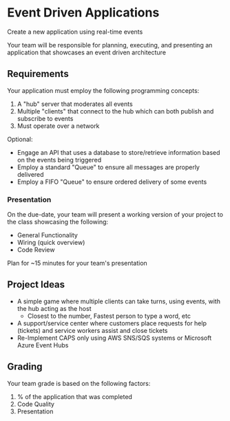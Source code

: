 # Event Driven Applications

Create a new application using real-time events

Your team will be responsible for planning, executing, and presenting an application that showcases an event driven architecture

## Requirements

Your application must employ the following programming concepts:

1. A "hub" server that moderates all events
1. Multiple "clients" that connect to the hub which can both publish and subscribe to events
1. Must operate over a network

Optional:

- Engage an API that uses a database to store/retrieve information based on the events being triggered
- Employ a standard "Queue" to ensure all messages are properly delivered
- Employ a FIFO "Queue" to ensure ordered delivery of some events

### Presentation

On the due-date, your team will present a working version of your project to the class showcasing the following:

- General Functionality
- Wiring (quick overview)
- Code Review

Plan for ~15 minutes for your team's presentation

## Project Ideas

- A simple game where multiple clients can take turns, using events, with the hub acting as the host
  - Closest to the number, Fastest person to type a word, etc
- A support/service center where customers place requests for help (tickets) and service workers assist and close tickets
- Re-Implement CAPS only using AWS SNS/SQS systems or Microsoft Azure Event Hubs

## Grading

Your team grade is based on the following factors:

1. % of the application that was completed
1. Code Quality
1. Presentation
